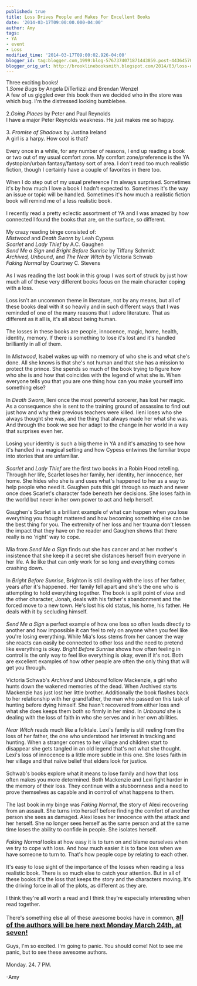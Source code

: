 ```yaml
---
published: true
title: Loss Drives People and Makes For Excellent Books
date: '2014-03-17T09:00:00.000-04:00'
author: Amy
tags:
- YA
- event
- Loss
modified_time: '2014-03-17T09:00:02.926-04:00'
blogger_id: tag:blogger.com,1999:blog-5767374071871443859.post-4436457032779327368
blogger_orig_url: http://brooklinebooksmith.blogspot.com/2014/03/loss-drives-people-and-makes-for.html
---
```


Three exciting books!<br />1.<i>Some Bugs </i>by Angela DiTerlizzi and Brendan Wenzel<br />A few of us giggled over this book then we decided who in the store was which bug. I'm the distressed looking bumblebee.<br /><br />2.<i>Going Places</i> by Peter and Paul Reynolds<br />I have a major Peter Reynolds weakness. He just makes me so happy.<br /><br />3. <i>Promise of Shadows</i> by Justina Ireland<br />A girl is a harpy. How cool is that?<br /><br />Every once in a while, for any number of reasons, I end up reading a book or two out of my usual comfort zone. My comfort zone/preference is the YA dystopian/urban fantasy/fantasy sort of area. I don't read too much realistic fiction, though I certainly have a couple of favorites in there too. <br /><br />When I do step out of my usual preference I'm always surprised. Sometimes it's by how much I love a book I hadn't expected to. Sometimes it's the way an issue or topic will be handled. Sometimes it's how much a realistic fiction book will remind me of a less realistic book. <br /><br />I recently read a pretty eclectic assortment of YA and I was amazed by how connected I found the books that are, on the surface, so different. <br /><br />My crazy reading&nbsp;binge consisted of:<br /><i>Mistwood</i> and <i>Death Sworn</i> by Leah Cypess<br /><i>Scarlet</i> and <i>Lady Thief</i> by A.C. Gaughen<br /><i>Send Me a Sign</i> and <i>Bright Before Sunrise</i> by Tiffany Schmidt<br /><i>Archived, Unbound</i>, and <i>The Near Witch</i> by Victoria Schwab<br /><i>Faking Normal</i> by Courtney C. Stevens<br /><br />As I was reading the last book in this group I was sort of struck by just how much all of these very different books focus on the main character coping with a loss.<br /><br />Loss isn't an uncommon theme in literature, not by any means, but all of these books deal with it so heavily and in such different ways that I was reminded of one of the many reasons that I adore literature. That as different as it all is, it's all about being human.<br /><br />The losses in these books are people, innocence, magic, home,&nbsp;health, identity, memory. If there is something to lose it's lost and it's handled brilliantly in all of them.<br /><br />In <i>Mistwood</i>, Isabel wakes up with no memory of who she is and what she's done. All she knows is that she's not human and that she has a mission to protect the prince. She spends so much of the book trying to figure how who she is and how that coincides with the legend of what she is. When everyone tells you that you are one thing how can you make yourself into something else?<br /><br />In <i>Death Sworn</i>, Ileni once the most powerful sorcerer, has lost her magic. As a consequence she is sent to the training ground of assassins to find out just how and why&nbsp;their previous teachers were killed. Ileni loses who she always thought she was, and the thing that always made her what she was. And through the book we see her adapt to the change in her world in a way that surprises even her.<br /><br />Losing your identity is such a big theme in YA and it's amazing to see how it's handled in a magical setting and how Cypess entwines the familiar trope into stories that are unfamiliar.<br /><br /><i>Scarlet</i> and <i>Lady Thief</i> are the first two books in a Robin Hood retelling. Through her life, Scarlet loses her family, her identity, her innocence, her home. She hides who she is and uses what's happened to her as a way to help people who need it. Gaughen puts this girl through so much and never once does Scarlet's character fade beneath her decisions. She loses faith in the world but never in her own power to act and help herself. <br /><br />Gaughen's Scarlet is a brilliant example of what can happen when you lose everything you thought mattered and how becoming something else can be the best thing for you. The extremity of her loss and her trauma don't lessen the impact that they have on the reader and Gaughen shows that there really is no 'right' way to cope.<br /><br />Mia from<i> Send Me a Sign</i> finds out she has cancer and at her mother's insistence that she keep it a secret she distances herself from everyone in her life. A lie like that can only work for so long and everything comes crashing down. <br /><br />In <i>Bright Before Sunrise</i>, Brighton is still dealing with the loss of her father, years after it's happened. Her family fell apart and she's the one who is attempting to hold everything together. The book is split point of view and the other character, Jonah, deals with his father's abandonment and the forced move to a new town. He's lost his old status, his home, his father. He deals with it by secluding himself.<br /><br /><i>Send Me a Sign</i> a perfect example of how one loss so often leads directly to another and how impossible it can feel to rely on anyone when you feel like you're losing everything. While Mia's loss stems from her cancer the way she reacts can easily be connected to other loss and the need to pretend like everything is okay.<i> Bright Before Sunrise</i> shows how often feeling in control is the only way to feel like everything is okay, even if it's not. Both are excellent examples of how other people are often the only thing that will get you through. <br /><br />Victoria Schwab's <i>Archived</i> and <i>Unbound</i> follow Mackenzie, a girl who hunts down the wakened memories of the dead. When Archived starts Mackenzie has just lost her little brother. Additionally the book flashes back to her relationship with her grandfather, the man who passed on this task of hunting before dying himself. She hasn't recovered from either loss and what she does keeps them both so firmly in her mind. In <i>Unbound </i>she is dealing with the loss of faith in who she serves and in her own abilities.<br /><br /><em>Near Witch</em> reads much like a folktale. Lexi's family is still reeling from the loss of her father, the one who understood her interest in tracking and hunting. When a stranger comes to her village and children start to disappear she gets tangled in an old legend that's not what she thought. Lexi's loss of innocence is a little more subtle in this one. She loses faith in her village and that naïve belief that elders look for justice. <br /><br />Schwab's books explore what it means to lose family and how that loss often makes you more determined. Both Mackenzie and Lexi fight harder in the memory of their loss. They continue with a stubbornness and a need to prove themselves as capable and in control of what happens to them.<br /><br />The last book in my binge was <em>Faking Normal</em>, the story of Alexi recovering from an assault. She turns into herself before finding the comfort of another person she sees as damaged. Alexi loses her innocence with the attack and her herself. She no longer sees herself as the same person and at the same time loses the ability to confide in people. She isolates herself.<br /><br /><em>Faking Normal </em>looks at how easy it is to turn on and blame ourselves when we try to cope with loss. And how much easier it is to face loss when we have someone to turn to. That's how people cope by relating to each other.<br /><br />It's easy to lose sight of the importance of the losses when reading a less realistic book. There is so much else to catch your attention. But in all of these books it's the loss that keeps the story and the characters moving. It's the driving force in all of the plots, as different as they are.<br /><br />I think they're all worth a read and I think they're especially interesting when read together.<br /><br />There's something else all of these awesome books have in common, <b><u><span style="font-size: large;">all of the authors will be here next Monday March 24th, at seven!</span></u></b><br /><br />Guys, I'm so excited. I'm going to panic. You should come! Not to see me panic, but to see these awesome authors.<br /><br />Monday. 24. 7 PM.<br /><br />-Amy